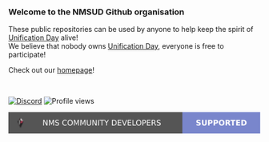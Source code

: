 ### Welcome to the NMSUD Github organisation

These public repositories can be used by anyone to help keep the spirit of [Unification Day][unificationDay] alive! \
We believe that nobody owns [Unification Day][unificationDay], everyone is free to participate!

Check out our [homepage][nmsudWebsite]!

<br />

[![Discord](https://img.shields.io/discord/625007826913198080?style=for-the-badge)][discord]
![Profile views](https://komarev.com/ghpvc/?username=NMSUD&color=green&style=for-the-badge)

[![Supported by the No Man's Sky Community Developers & Designers](https://raw.githubusercontent.com/NMSCD/About/master/badge/purple-ftb.svg)](https://github.com/NMSCD)

<!--- <br /> --->

<!--- --- --->

<!--- [<img alt="hacktoberfest logo" src="https://github.com/AssistantNMS/.github/raw/main/img/hacktoberfest2023.svg" />][hactoberfestWebsite] --->

<!--- Get rewarded for making Pull Requests into many of out repositories! Check out the [Hacktoberfest website][hactoberfestWebsite] for more details! 🥳 --->

<!--- [![DigitalOcean Referral Badge](https://web-platforms.sfo2.cdn.digitaloceanspaces.com/WWW/Badge%203.svg)](https://www.digitalocean.com/?refcode=13d096719f67&utm_campaign=Referral_Invite&utm_medium=Referral_Program&utm_source=badge) --->

[nmsudWebsite]: https://nmsud.com
[unificationDay]: https://nomanssky.fandom.com/wiki/Unification_Day
[githubSecurityAdvisory]: https://github.com/NMSUD/Form/security/advisories
[contactEmail]: support@nmsassistant.com
[discord]: https://discord.gg/jQrNeWeTwR
